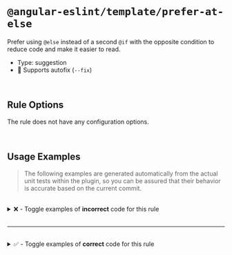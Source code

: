 <!--

  DO NOT EDIT.

  This markdown file was autogenerated using a mixture of the following files as the source of truth for its data:
  - ../../src/rules/prefer-at-else.ts
  - ../../tests/rules/prefer-at-else/cases.ts

  In order to update this file, it is therefore those files which need to be updated, as well as potentially the generator script:
  - ../../../../tools/scripts/generate-rule-docs.ts

-->

<br>

# `@angular-eslint/template/prefer-at-else`

Prefer using `@else` instead of a second `@if` with the opposite condition to reduce code and make it easier to read.

- Type: suggestion
- 🔧 Supports autofix (`--fix`)

<br>

## Rule Options

The rule does not have any configuration options.

<br>

## Usage Examples

> The following examples are generated automatically from the actual unit tests within the plugin, so you can be assured that their behavior is accurate based on the current commit.

<br>

<details>
<summary>❌ - Toggle examples of <strong>incorrect</strong> code for this rule</summary>

<br>

#### Default Config

```json
{
  "rules": {
    "@angular-eslint/template/prefer-at-else": [
      "error"
    ]
  }
}
```

<br>

#### ❌ Invalid Code

```html
@if (a) {}
@if (!a) {}
~~~~
```

<br>

---

<br>

#### Default Config

```json
{
  "rules": {
    "@angular-eslint/template/prefer-at-else": [
      "error"
    ]
  }
}
```

<br>

#### ❌ Invalid Code

```html
@if (!a) {}
@if (a) {}
~~~~
```

<br>

---

<br>

#### Default Config

```json
{
  "rules": {
    "@angular-eslint/template/prefer-at-else": [
      "error"
    ]
  }
}
```

<br>

#### ❌ Invalid Code

```html
@if (a > b) {}
@if (a <= b) {}
~~~~
```

<br>

---

<br>

#### Default Config

```json
{
  "rules": {
    "@angular-eslint/template/prefer-at-else": [
      "error"
    ]
  }
}
```

<br>

#### ❌ Invalid Code

```html
@if (a <= b) {}
@if (a > b) {}
~~~~
```

<br>

---

<br>

#### Default Config

```json
{
  "rules": {
    "@angular-eslint/template/prefer-at-else": [
      "error"
    ]
  }
}
```

<br>

#### ❌ Invalid Code

```html
@if (a >= b) {}
@if (a < b) {}
~~~~
```

<br>

---

<br>

#### Default Config

```json
{
  "rules": {
    "@angular-eslint/template/prefer-at-else": [
      "error"
    ]
  }
}
```

<br>

#### ❌ Invalid Code

```html
@if (a < b) {}
@if (a >= b) {}
~~~~
```

<br>

---

<br>

#### Default Config

```json
{
  "rules": {
    "@angular-eslint/template/prefer-at-else": [
      "error"
    ]
  }
}
```

<br>

#### ❌ Invalid Code

```html
@if (a === b) {}
@if (a !== b) {}
~~~~
```

<br>

---

<br>

#### Default Config

```json
{
  "rules": {
    "@angular-eslint/template/prefer-at-else": [
      "error"
    ]
  }
}
```

<br>

#### ❌ Invalid Code

```html
@if (a !== b) {}
@if (a === b) {}
~~~~
```

<br>

---

<br>

#### Default Config

```json
{
  "rules": {
    "@angular-eslint/template/prefer-at-else": [
      "error"
    ]
  }
}
```

<br>

#### ❌ Invalid Code

```html
@if (a == b) {}
@if (a != b) {}
~~~~
```

<br>

---

<br>

#### Default Config

```json
{
  "rules": {
    "@angular-eslint/template/prefer-at-else": [
      "error"
    ]
  }
}
```

<br>

#### ❌ Invalid Code

```html
@if (a != b) {}
@if (a == b) {}
~~~~
```

<br>

---

<br>

#### Default Config

```json
{
  "rules": {
    "@angular-eslint/template/prefer-at-else": [
      "error"
    ]
  }
}
```

<br>

#### ❌ Invalid Code

```html
@if (a.length > 0) {}
@if (a.length === 0) {}
~~~~
```

<br>

---

<br>

#### Default Config

```json
{
  "rules": {
    "@angular-eslint/template/prefer-at-else": [
      "error"
    ]
  }
}
```

<br>

#### ❌ Invalid Code

```html
@if (a.length === 0) {}
@if (a.length > 0) {}
~~~~
```

<br>

---

<br>

#### Default Config

```json
{
  "rules": {
    "@angular-eslint/template/prefer-at-else": [
      "error"
    ]
  }
}
```

<br>

#### ❌ Invalid Code

```html
@if (0 < a.length) {}
@if (a.length === 0) {}
~~~~
```

<br>

---

<br>

#### Default Config

```json
{
  "rules": {
    "@angular-eslint/template/prefer-at-else": [
      "error"
    ]
  }
}
```

<br>

#### ❌ Invalid Code

```html
@if (a.length === 0) {}
@if (0 < a.length) {}
~~~~
```

<br>

---

<br>

#### Default Config

```json
{
  "rules": {
    "@angular-eslint/template/prefer-at-else": [
      "error"
    ]
  }
}
```

<br>

#### ❌ Invalid Code

```html
@if (0 < a.length) {}
@if (0 === a.length) {}
~~~~
```

<br>

---

<br>

#### Default Config

```json
{
  "rules": {
    "@angular-eslint/template/prefer-at-else": [
      "error"
    ]
  }
}
```

<br>

#### ❌ Invalid Code

```html
@if (0 === a.length) {}
@if (0 < a.length) {}
~~~~
```

<br>

---

<br>

#### Default Config

```json
{
  "rules": {
    "@angular-eslint/template/prefer-at-else": [
      "error"
    ]
  }
}
```

<br>

#### ❌ Invalid Code

```html
@if (a.length > 0) {}
@if (0 === a.length) {}
~~~~
```

<br>

---

<br>

#### Default Config

```json
{
  "rules": {
    "@angular-eslint/template/prefer-at-else": [
      "error"
    ]
  }
}
```

<br>

#### ❌ Invalid Code

```html
@if (0 === a.length) {}
@if (a.length > 0) {}
~~~~
```

<br>

---

<br>

#### Default Config

```json
{
  "rules": {
    "@angular-eslint/template/prefer-at-else": [
      "error"
    ]
  }
}
```

<br>

#### ❌ Invalid Code

```html
@if (a.length > 0) {}
@if (a.length == 0) {}
~~~~
```

<br>

---

<br>

#### Default Config

```json
{
  "rules": {
    "@angular-eslint/template/prefer-at-else": [
      "error"
    ]
  }
}
```

<br>

#### ❌ Invalid Code

```html
@if (a.length == 0) {}
@if (a.length > 0) {}
~~~~
```

<br>

---

<br>

#### Default Config

```json
{
  "rules": {
    "@angular-eslint/template/prefer-at-else": [
      "error"
    ]
  }
}
```

<br>

#### ❌ Invalid Code

```html
@if (a) {
  1
} @else {
  2
}
@if (!a) {
~~~~
  3
}
```

<br>

---

<br>

#### Default Config

```json
{
  "rules": {
    "@angular-eslint/template/prefer-at-else": [
      "error"
    ]
  }
}
```

<br>

#### ❌ Invalid Code

```html
@if (a) {
  1
}
@if (!a) {
~~~~
  2
} @else {
  3
}
```

<br>

---

<br>

#### Default Config

```json
{
  "rules": {
    "@angular-eslint/template/prefer-at-else": [
      "error"
    ]
  }
}
```

<br>

#### ❌ Invalid Code

```html
@if (a) {}

@if (!a) {}
~~~~
```

<br>

---

<br>

#### Default Config

```json
{
  "rules": {
    "@angular-eslint/template/prefer-at-else": [
      "error"
    ]
  }
}
```

<br>

#### ❌ Invalid Code

```html
@if (a) {}
&nbsp;
@if (!a) {}
~~~~
```

<br>

---

<br>

#### Default Config

```json
{
  "rules": {
    "@angular-eslint/template/prefer-at-else": [
      "error"
    ]
  }
}
```

<br>

#### ❌ Invalid Code

```html
@if (a) {}
<!-- comment -->
@if (!a) {}
~~~~
```

<br>

---

<br>

#### Default Config

```json
{
  "rules": {
    "@angular-eslint/template/prefer-at-else": [
      "error"
    ]
  }
}
```

<br>

#### ❌ Invalid Code

```html
@if (a; as alias) {}
@if (!a) {}
~~~~
```

<br>

---

<br>

#### Default Config

```json
{
  "rules": {
    "@angular-eslint/template/prefer-at-else": [
      "error"
    ]
  }
}
```

<br>

#### ❌ Invalid Code

```html
@if (a) {}
@if (!a; as alias) {}
~~~~
```

</details>

<br>

---

<br>

<details>
<summary>✅ - Toggle examples of <strong>correct</strong> code for this rule</summary>

<br>

#### Default Config

```json
{
  "rules": {
    "@angular-eslint/template/prefer-at-else": [
      "error"
    ]
  }
}
```

<br>

#### ✅ Valid Code

```html
@if (a) {}
```

<br>

---

<br>

#### Default Config

```json
{
  "rules": {
    "@angular-eslint/template/prefer-at-else": [
      "error"
    ]
  }
}
```

<br>

#### ✅ Valid Code

```html
@if (a) {
} @else {
}
```

<br>

---

<br>

#### Default Config

```json
{
  "rules": {
    "@angular-eslint/template/prefer-at-else": [
      "error"
    ]
  }
}
```

<br>

#### ✅ Valid Code

```html
@if (a) {}
@if (b) {}
```

<br>

---

<br>

#### Default Config

```json
{
  "rules": {
    "@angular-eslint/template/prefer-at-else": [
      "error"
    ]
  }
}
```

<br>

#### ✅ Valid Code

```html
@if (a) {}
@if (!b) {}
```

<br>

---

<br>

#### Default Config

```json
{
  "rules": {
    "@angular-eslint/template/prefer-at-else": [
      "error"
    ]
  }
}
```

<br>

#### ✅ Valid Code

```html
@if (a.b) {}
@if (!c.b) {}
```

<br>

---

<br>

#### Default Config

```json
{
  "rules": {
    "@angular-eslint/template/prefer-at-else": [
      "error"
    ]
  }
}
```

<br>

#### ✅ Valid Code

```html
@if (a === true) {}
@if (a === false) {}
```

<br>

---

<br>

#### Default Config

```json
{
  "rules": {
    "@angular-eslint/template/prefer-at-else": [
      "error"
    ]
  }
}
```

<br>

#### ✅ Valid Code

```html
@if (a === b) {}
@if (a != b) {}
```

<br>

---

<br>

#### Default Config

```json
{
  "rules": {
    "@angular-eslint/template/prefer-at-else": [
      "error"
    ]
  }
}
```

<br>

#### ✅ Valid Code

```html
@if (a > 0) {}
@if (a < 0) {}
```

<br>

---

<br>

#### Default Config

```json
{
  "rules": {
    "@angular-eslint/template/prefer-at-else": [
      "error"
    ]
  }
}
```

<br>

#### ✅ Valid Code

```html
@if (a > 1) {}
@if (a <= 0) {}
```

<br>

---

<br>

#### Default Config

```json
{
  "rules": {
    "@angular-eslint/template/prefer-at-else": [
      "error"
    ]
  }
}
```

<br>

#### ✅ Valid Code

```html
@if (a >= b) {}
@if (a <= b) {}
```

<br>

---

<br>

#### Default Config

```json
{
  "rules": {
    "@angular-eslint/template/prefer-at-else": [
      "error"
    ]
  }
}
```

<br>

#### ✅ Valid Code

```html
@if (a.length > 1) {}
@if (a.length <= 0) {}
```

<br>

---

<br>

#### Default Config

```json
{
  "rules": {
    "@angular-eslint/template/prefer-at-else": [
      "error"
    ]
  }
}
```

<br>

#### ✅ Valid Code

```html
@if (a) {}
text
@if (!a) {}
```

<br>

---

<br>

#### Default Config

```json
{
  "rules": {
    "@angular-eslint/template/prefer-at-else": [
      "error"
    ]
  }
}
```

<br>

#### ✅ Valid Code

```html
@if (a) {}
<element/>
@if (!a) {}
```

<br>

---

<br>

#### Default Config

```json
{
  "rules": {
    "@angular-eslint/template/prefer-at-else": [
      "error"
    ]
  }
}
```

<br>

#### ✅ Valid Code

```html
@if (a) {}
@if (b) {}
@if (!a) {}
```

<br>

---

<br>

#### Default Config

```json
{
  "rules": {
    "@angular-eslint/template/prefer-at-else": [
      "error"
    ]
  }
}
```

<br>

#### ✅ Valid Code

```html
@if (a) {}
@else if (b) {}
@if (!a) {}
```

</details>

<br>
